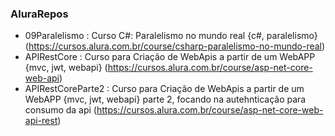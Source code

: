 ### AluraRepos

- 09Paralelismo : Curso C#: Paralelismo no mundo real {c#, paralelismo} (https://cursos.alura.com.br/course/csharp-paralelismo-no-mundo-real)
- APIRestCore : Curso para Criação de WebApis a partir de um WebAPP {mvc, jwt, webapi} (https://cursos.alura.com.br/course/asp-net-core-web-api)
- APIRestCoreParte2 : Curso para Criação de WebApis a partir de um WebAPP {mvc, jwt, webapi} parte 2, focando na autehnticação para consumo da api (https://cursos.alura.com.br/course/asp-net-core-web-api-rest)
